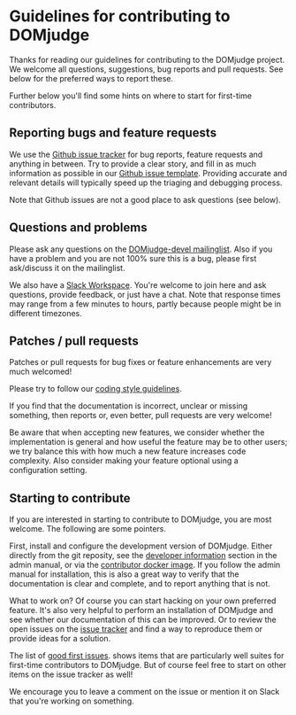 # Guidelines for contributing to DOMjudge

Thanks for reading our guidelines for contributing to the DOMjudge
project. We welcome all questions, suggestions, bug reports and pull
requests. See below for the preferred ways to report these.

Further below you'll find some hints on where to start for first-time
contributors.

## Reporting bugs and feature requests

We use the [Github issue tracker](https://github.com/DOMjudge/domjudge/issues)
for bug reports, feature requests and anything in between. Try to provide a
clear story, and fill in as much information as possible in our
[Github issue template](https://github.com/DOMjudge/domjudge/blob/master/ISSUE_TEMPLATE.md).
Providing accurate and relevant details will typically speed up the
triaging and debugging process.

Note that Github issues are not a good place to ask questions (see below).

## Questions and problems

Please ask any questions on the
[DOMjudge-devel mailinglist](https://www.domjudge.org/mailman/listinfo/domjudge-devel).
Also if you have a problem and you are not 100% sure this is a bug,
please first ask/discuss it on the mailinglist.

We also have a [Slack Workspace](https://domjudge.org/chat). You're
welcome to join here and ask questions, provide feedback, or just have a chat.
Note that response times may range from a few minutes to hours,
partly because people might be in different timezones.

## Patches / pull requests

Patches or pull requests for bug fixes or feature enhancements are very
much welcomed!

Please try to follow our [coding style guidelines](CODINGSTYLE.md).

If you find that the documentation is incorrect, unclear or missing
something, then reports or, even better, pull requests are very welcome!

Be aware that when accepting new features, we consider whether the
implementation is general and how useful the feature may be to other users;
we try balance this with how much a new feature increases code complexity.
Also consider making your feature optional using a configuration setting.

## Starting to contribute

If you are interested in starting to contribute to DOMjudge, you are
most welcome. The following are some pointers.

First, install and configure the development version of DOMjudge.
Either directly from the git reposity, see the [developer information](https://www.domjudge.org/docs/manual/develop.html)
section in the admin manual, or via the [contributor docker image](https://github.com/DOMjudge/domjudge-packaging/tree/master/docker-contributor).
If you follow the admin manual for installation, this is also a great
way to verify that the documentation is clear and complete, and to
report anything that is not.

What to work on? Of course you can start hacking on your own preferred
feature. It's also very helpful to perform an installation of DOMjudge
and see whether our documentation of this can be improved. Or to review
the open issues on the [issue tracker](https://github.com/DOMjudge/domjudge/issues)
and find a way to reproduce them or provide ideas for a solution.

The list of [good first issues](https://github.com/DOMjudge/domjudge/issues?q=is%3Aopen+is%3Aissue+label%3A%22good+first+issue%22).
shows items that are particularly well suites for first-time contributors
to DOMjudge. But of course feel free to start on other items on the issue
tracker as well!

We encourage you to leave a comment on the issue or mention it on Slack that
you're working on something.
